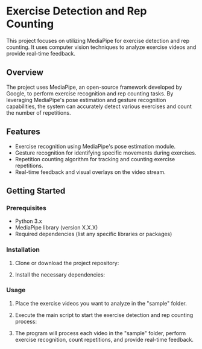 # Exercise Detection and Rep Counting

This project focuses on utilizing MediaPipe for exercise detection and rep counting. It uses computer vision techniques to analyze exercise videos and provide real-time feedback.

## Overview

The project uses MediaPipe, an open-source framework developed by Google, to perform exercise recognition and rep counting tasks. By leveraging MediaPipe's pose estimation and gesture recognition capabilities, the system can accurately detect various exercises and count the number of repetitions.

## Features

- Exercise recognition using MediaPipe's pose estimation module.
- Gesture recognition for identifying specific movements during exercises.
- Repetition counting algorithm for tracking and counting exercise repetitions.
- Real-time feedback and visual overlays on the video stream.

## Getting Started

### Prerequisites

- Python 3.x
- MediaPipe library (version X.X.X)
- Required dependencies (list any specific libraries or packages)

### Installation

1. Clone or download the project repository:


2. Install the necessary dependencies:


### Usage

1. Place the exercise videos you want to analyze in the "sample" folder.

2. Execute the main script to start the exercise detection and rep counting process:

3. The program will process each video in the "sample" folder, perform exercise recognition, count repetitions, and provide real-time feedback.


